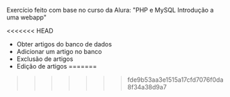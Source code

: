 Exercício feito com base no curso da Alura: "PHP e MySQL Introdução a uma webapp"

<<<<<<< HEAD
- Obter artigos do banco de dados
- Adicionar um artigo no banco
- Exclusão de artigos
- Edição de artigos
=======
>>>>>>> fde9b53aa3e1515a17cfd7076f0da8f34a38d9a7
